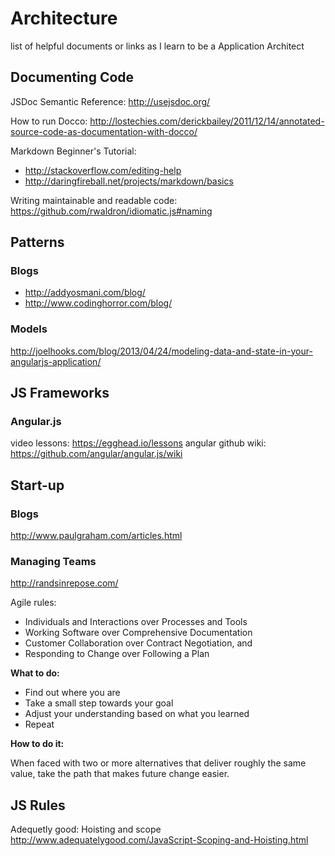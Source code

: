 Architecture
============

list of helpful documents or links as I learn to be a Application Architect

Documenting Code
----------------

JSDoc Semantic Reference: http://usejsdoc.org/

How to run Docco: http://lostechies.com/derickbailey/2011/12/14/annotated-source-code-as-documentation-with-docco/

Markdown Beginner's Tutorial:  
- http://stackoverflow.com/editing-help
- http://daringfireball.net/projects/markdown/basics
        

Writing maintainable and readable code: https://github.com/rwaldron/idiomatic.js#naming

Patterns
--------
### Blogs
- http://addyosmani.com/blog/
- http://www.codinghorror.com/blog/

### Models
http://joelhooks.com/blog/2013/04/24/modeling-data-and-state-in-your-angularjs-application/

JS Frameworks
-------------

### Angular.js
video lessons: https://egghead.io/lessons
angular github wiki: https://github.com/angular/angular.js/wiki

Start-up
--------------
### Blogs
http://www.paulgraham.com/articles.html

### Managing Teams
http://randsinrepose.com/

Agile rules:

* Individuals and Interactions over Processes and Tools
* Working Software over Comprehensive Documentation
* Customer Collaboration over Contract Negotiation, and
* Responding to Change over Following a Plan

**What to do:**

* Find out where you are
* Take a small step towards your goal
* Adjust your understanding based on what you learned
* Repeat

**How to do it:**

When faced with two or more alternatives that deliver roughly the same value, take the path that makes future change easier.

JS Rules
---
Adequetly good: Hoisting and scope http://www.adequatelygood.com/JavaScript-Scoping-and-Hoisting.html
